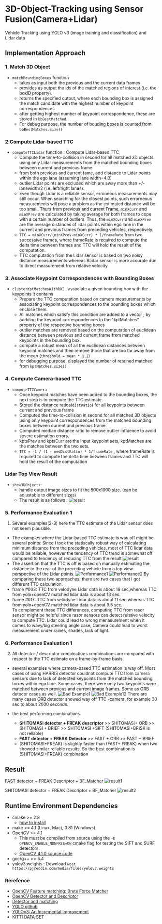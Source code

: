 # 3D-Object-Tracking using Sensor Fusion(Camera+Lidar) 
Vehicle Tracking using YOLO v3 (image training and classification) and Lidar data


## Implementation Approach

### 1. Match 3D Object
* `matchBoundingBoxes` function 
    * takes as input both the previous and the current data frames 
    * provides as output the ids of the matched regions of interest (i.e. the boxID property). 
    * returns the specified output, where each bounding box is assigned the match candidate with the highest number of keypoint correspondences
    * after getting highest number of keypoint correspondence, these are stored in `bbBestMatched`.
    * For debug purpose, the number of bouding boxes is counted from `bbBestMatches.size()` 

### 2.Compute Lidar-based TTC
* `computeTTCLidar` function : Compute Lidar-based TTC
    * Compute the time-to-collision in second for all matched 3D objects using only Lidar measurements from the matched bounding boxes between current and previous frame 
    * from both previous and current fame, add distance to Lidar points within the ego lane (assuming lane width=4.0) 
    * outlier Lidar points are excluded which are away more than +/- lanewidth/2 (i.e. left/right lanes). 
    * Even though Lidar is a reliable sensor, erroneous measurements may still occur. When searching for the closest points, such errorneous measurements will pose a problem as the estimated distance will be too small. Thurs from previous and current Frame, `minXCurr` and `minXPrev` are calculated by taking average for both frames to cope with a certain number of outliers. Thus, the `minXCurr` and `minXPrev` are the average distances of lidar points within ego lane in the current and previous frames from preceding vehicles, respectively.
    * `TTC = minXCurr/(minXPrev-minXCurr) * 1/frameRate` from two successive frames, where frameRate is required to compute the delta time between frames and TTC will hold the result of the computation. 
    * TTC computation from the Lidar sensor is based on two noisy distance measurements whereas Radar sensor is more accurate due to direct measurement from relative velocity.
    

### 3. Associate Keypoint Correspondences with Bounding Boxes
* `clusterKptMatchesWithROI` : associate a given bounding box with the keypoints it contains 
    * Prepare the TTC computation based on camera measurements by associating keypoint correspondences to the bounding boxes which enclose them. 
    * All matches which satisfy this condition are added to a vector ; by addding the keypoint correspondences to the "kptMatches" property of the respective bounding boxes
    * outlier matches are removed based on the computation of euclidean distance between previous and current frame from matched keypoints in the bounding box. 
    * compute a robust mean of all the euclidean distances between keypoint matches and then remove those that are too far away from the mean (`threshold = mean * 1.2`)
    * for debugging purpose, displayed the number of retained matched from `kptMatches.size()`
    
    
### 4. Compute Camera-based TTC   
* `computeTTCCamera`
    * Once keypoint matches have been added to the bounding boxes, the next step is to compute the TTC estimate.
    * Stored the distance ratios(`distRatio`) for all keypoints between current and previous frame
    * Computed the time-to-collision in second for all matched 3D objects using only keypoint correspondences from the matched bounding boxes between current and previous frame.
    * Computed median distance ratio to remove outlier influence to avoid severe estimation errors.
    * kptsPrev and kptsCurr are the input keypoint sets, kptMatches are the matches between the two sets.
    * `TTC = -1 / (1 - medDistRatio) * 1/frameRate` , where frameRate is required to compute the delta time between frames and TTC will hold the result of the computation

### Lidar Top View Result 
* `show3DObjects`:
    * handle output image sizes to fit the 500x1000 size. (can be adjustable to different sizes)
    * The result is as follows  : ![result](3Dobject.gif)
    
    
### 5. Performance Evaluation 1
1. Several examples(2-3) here the TTC estimate of the Lidar sensor does not seem plausible.
* The examples where the Lidar-based TTC estimate is way off might be several points:  Since I took the statiscally robust way of calculating minimum distance from the preceding vehicles, most of TTC lidar data would be reliable, however the tendency of TTC trend is somewhat off compared to tendency of reducing TTC from the result
![result](3Dobject.gif) 
* The assertion that the TTC is off is based on manually estimating the distance to the rear of the preceding vehicle from a top view perspective of the Lidar points.
![Performance1](performance1.png)
![Performance2](performance2.png)
By comparing these two approaches, there are two cases that I got different TTC calculation. 
* frame #003: TTC from velodyne Lidar data is about 16 sec,whereas TTC from yolo+openCV matched lidar data is about 13 sec.   
* frame #017: TTC from velodyne Lidar data is about 11 sec,whereas TTC from yolo+openCV matched lidar data is about 9.5 sec.   
To complement these TTC differences, computing TTC from rasor sensor might be helpful since rasor sensors can detect relative velocity to compute TTC. Lidar could lead to wrong menasurement when it comes to wavy/big steering angle case, Camera could lead to worst measurement under raines, shades, lack of light. 

### 6. Performance Evaluation 1
2. All detector / descriptor combinations combinations are compared with respect to the TTC estimate on a frame-by-frame basis.
* several examples where camera-based TTC estimation is way off.
Most cases of using HARRIS detector couldnot compute TTC from camera sensors due to lack of detected keypoints from the matched bounding boxes within ego lane. Some cases, there were only two keypoints were matched between previous and current image frames. Some as ORB detecor cases as well. 
![Bad Example1](ORB-FREAK0017.png)
![Bad Example12](ORB-FREAK0005.png)
There are many cases ORB detector showed way off TTC -camera, for example 30 sec to about 2000 seconds.

* the best performing combinations 
    * **SHITOMASI detector + FREAK descriptor** >> SHITOMASI+ ORB >> SHITOMASI + BRIEF >> SHITOMASI +SIFT (SHITOMASI+BRISK is not reliable) 
    * **FAST detector + FREAK Detector** >> FAST + ORB >> FAST + BRIEF 
    * (SHITOMASI+FREAK) is slightly faster than (FAST+ FREAK) when two showed similar reliable results. So the best combination is (SHITOMASI+FREAK) combination
    
## Result 
FAST detector + FREAK Descriptor + BF_Matcher
![result1](FAST-FREAK.gif)

SHITOMASI detector + FREAK Descriptor + BF_Matcher
![result2](SH-FREAK.gif)

## Runtime Environment Dependencies
* cmake >= 2.8
  * [how to install](https://cmake.org/install/)
* make >= 4.1 (Linux, Mac), 3.81 (Windows)
* OpenCV >= 4.1
  * This must be compiled from source using the `-D OPENCV_ENABLE_NONFREE=ON` cmake flag for testing the SIFT and SURF detectors.
  * [OpenCV 4.1.0 source code](https://github.com/opencv/opencv/tree/4.1.0)
* gcc/g++ >= 5.4
* yolov3.weights : Download `wget https://pjreddie.com/media/files/yolov3.weights `

### Rerefence 
* [OpenCV Feature matching: Brute Force Matcher](https://docs.opencv.org/3.4/dc/dc3/tutorial_py_matcher.html)
* [OpenCV Detector and Descriptor](https://docs.opencv.org/2.4/modules/features2d/doc/feature_detection_and_description.html)
* [Detector and matching](https://medium.com/data-breach/introduction-to-feature-detection-and-matching-65e27179885d)
* [YOLO github](https://github.com/pjreddie/darknet/wiki/YOLO:-Real-Time-Object-Detection)
* [YOLOv3: An Incremental Improvement](https://arxiv.org/abs/1804.02767)
* [KITTI DATA SET](http://www.cvlibs.net/datasets/kitti/index.php)



